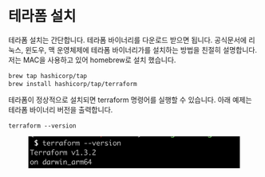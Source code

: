 # 테라폼 설치

테라폼 설치는 간단합니다. 테라폼 바이너리를 다운로드 받으면 됩니다. 공식문서에 리눅스, 윈도우, 맥 운영체제에 테라폼 바이너리가를 설치하는 방법을 친절히 설명합니다. 저는 MAC을 사용하고 있어 homebrew로 설치 했습니다.

```
brew tap hashicorp/tap
brew install hashicorp/tap/terraform
```



테라폼이 정상적으로 설치되면 terraform 명령어를 실행할 수 있습니다. 아래 예제는 테라폼 바이너리 버전을 출력합니다.

```
terraform --version
```

<figure><img src="../../.gitbook/assets/image (4) (1).png" alt=""><figcaption></figcaption></figure>
